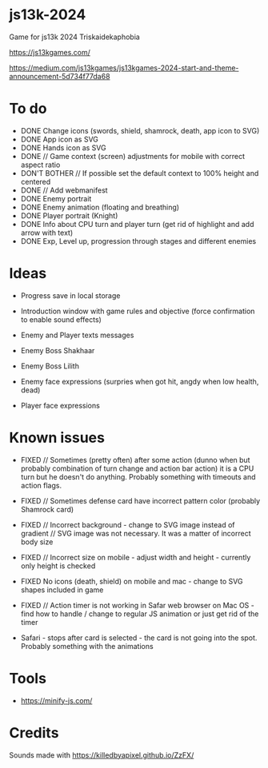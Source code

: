 # js13k-2024
Game for js13k 2024 Triskaidekaphobia

https://js13kgames.com/

https://medium.com/js13kgames/js13kgames-2024-start-and-theme-announcement-5d734f77da68

# To do #

* DONE Change icons (swords, shield, shamrock, death, app icon to SVG)
* DONE App icon as SVG
* DONE Hands icon as SVG
* DONE // Game context (screen) adjustments for mobile with correct aspect ratio
* DON'T BOTHER // If possible set the default context to 100% height and centered
* DONE // Add webmanifest
* DONE Enemy portrait
* DONE Enemy animation (floating and breathing)
* DONE Player portrait (Knight)
* DONE Info about CPU turn and player turn (get rid of highlight and add arrow with text)
* DONE Exp, Level up, progression through stages and different enemies

# Ideas

* Progress save in local storage
* Introduction window with game rules and objective (force confirmation to enable sound effects)

* Enemy and Player texts messages
* Enemy Boss Shakhaar
* Enemy Boss Lilith

* Enemy face expressions (surpries when got hit, angdy when low health, dead)
* Player face expressions

# Known issues #

* FIXED // Sometimes (pretty often) after some action (dunno when but probably combination of turn change and action bar action) it is a CPU turn but he doesn't do anything. Probably something with timeouts and action flags.
* FIXED // Sometimes defense card have incorrect pattern color (probably Shamrock card)

* FIXED // Incorrect background - change to SVG image instead of gradient
// SVG image was not necessary. It was a matter of incorrect body size
* FIXED // Incorrect size on mobile - adjust width and height - currently only height is checked
* FIXED No icons (death, shield) on mobile and mac - change to SVG shapes included in game
* FIXED // Action timer is not working in Safar web browser on Mac OS - find how to handle / change to regular JS animation or just get rid of the timer

* Safari - stops after card is selected - the card is not going into the spot. Probably something with the animations

# Tools #

* https://minify-js.com/

# Credits #

Sounds made with https://killedbyapixel.github.io/ZzFX/
